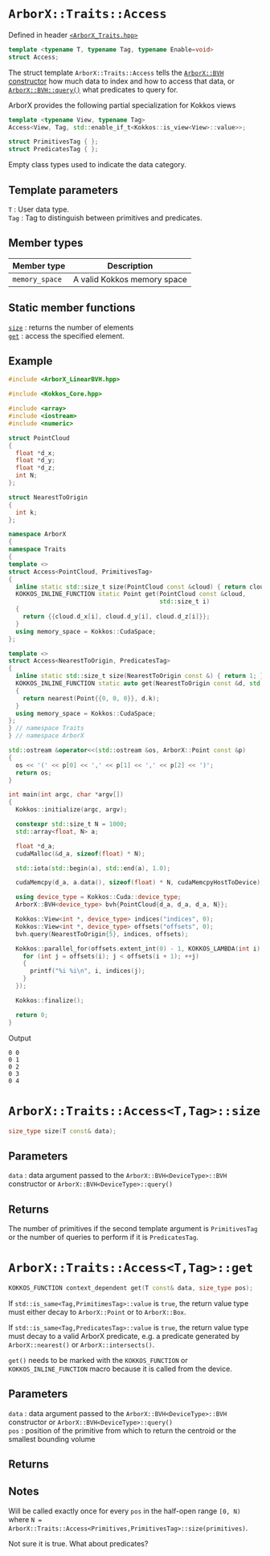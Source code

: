 # `ArborX::Traits::Access`
Defined in header [`<ArborX_Traits.hpp>`](https://github.com/arborx/ArborX/blob/master/src/details/ArborX_Traits.hpp)

```C++
template <typename T, typename Tag, typename Enable=void>
struct Access;
```
The struct template `ArborX::Traits::Access` tells the [`ArborX::BVH` constructor](https://github.com/arborx/ArborX/blob/docs/docs/bounding_volume_hierarchy.md#arborxbvhdevicetypebvh) how much data to index and how to access that data,
or [`ArborX::BVH::query()`](https://github.com/arborx/ArborX/blob/docs/docs/bounding_volume_hierarchy.md#arborxbvhdevicetypequery) what predicates to query for.

ArborX provides the following partial specialization for Kokkos views
```C++
template <typename View, typename Tag>
Access<View, Tag, std::enable_if_t<Kokkos::is_view<View>::value>>;
```

```C++
struct PrimitivesTag { };
struct PredicatesTag { };
```
Empty class types used to indicate the data category.

## Template parameters
`T`
: User data type.  
`Tag`
: Tag to distinguish between primitives and predicates.

## Member types
Member type | Description
--- | ---
`memory_space` | A valid Kokkos memory space

## Static member functions
[`size`](#arborxtraitsaccessttagsize)
: returns the number of elements  
[`get`](#arborxtraitsaccessttagget)
: access the specified element.

## Example
```C++
#include <ArborX_LinearBVH.hpp>

#include <Kokkos_Core.hpp>

#include <array>
#include <iostream>
#include <numeric>

struct PointCloud
{
  float *d_x;
  float *d_y;
  float *d_z;
  int N;
};

struct NearestToOrigin
{
  int k;
};

namespace ArborX
{
namespace Traits
{
template <>
struct Access<PointCloud, PrimitivesTag>
{
  inline static std::size_t size(PointCloud const &cloud) { return cloud.N; }
  KOKKOS_INLINE_FUNCTION static Point get(PointCloud const &cloud,
                                          std::size_t i)
  {
    return {{cloud.d_x[i], cloud.d_y[i], cloud.d_z[i]}};
  }
  using memory_space = Kokkos::CudaSpace;
};

template <>
struct Access<NearestToOrigin, PredicatesTag>
{
  inline static std::size_t size(NearestToOrigin const &) { return 1; }
  KOKKOS_INLINE_FUNCTION static auto get(NearestToOrigin const &d, std::size_t)
  {
    return nearest(Point{{0, 0, 0}}, d.k);
  }
  using memory_space = Kokkos::CudaSpace;
};
} // namespace Traits
} // namespace ArborX

std::ostream &operator<<(std::ostream &os, ArborX::Point const &p)
{
  os << '(' << p[0] << ',' << p[1] << ',' << p[2] << ')';
  return os;
}

int main(int argc, char *argv[])
{
  Kokkos::initialize(argc, argv);

  constexpr std::size_t N = 1000;
  std::array<float, N> a;

  float *d_a;
  cudaMalloc(&d_a, sizeof(float) * N);

  std::iota(std::begin(a), std::end(a), 1.0);

  cudaMemcpy(d_a, a.data(), sizeof(float) * N, cudaMemcpyHostToDevice);

  using device_type = Kokkos::Cuda::device_type;
  ArborX::BVH<device_type> bvh{PointCloud{d_a, d_a, d_a, N}};

  Kokkos::View<int *, device_type> indices("indices", 0);
  Kokkos::View<int *, device_type> offsets("offsets", 0);
  bvh.query(NearestToOrigin{5}, indices, offsets);

  Kokkos::parallel_for(offsets.extent_int(0) - 1, KOKKOS_LAMBDA(int i) {
    for (int j = offsets(i); j < offsets(i + 1); ++j)
    {
      printf("%i %i\n", i, indices(j);
    }
  });

  Kokkos::finalize();

  return 0;
}
```
Output
```
0 0
0 1
0 2
0 3
0 4
```

# `ArborX::Traits::Access<T,Tag>::size`
```C++
size_type size(T const& data);
```
## Parameters
`data`
: data argument passed to the `ArborX::BVH<DeviceType>::BVH` constructor or `ArborX::BVH<DeviceType>::query()`
## Returns
The number of primitives if the second template argument is `PrimitivesTag` or the number of queries to perform if it is `PredicatesTag`.

# `ArborX::Traits::Access<T,Tag>::get`
```C++
KOKKOS_FUNCTION context_dependent get(T const& data, size_type pos);
```
If `std::is_same<Tag,PrimitimesTag>::value` is `true`, the return value type must either decay to `ArborX::Point` or to `ArborX::Box`.

If `std::is_same<Tag,PredicatesTag>::value` is `true`, the return value type must decay to a valid ArborX predicate, e.g. a predicate generated by `ArborX::nearest()` or `ArborX::intersects()`.

`get()` needs to be marked with the `KOKKOS_FUNCTION` or `KOKKOS_INLINE_FUNCTION` macro because it is called from the device.
## Parameters
`data`
: data argument passed to the `ArborX::BVH<DeviceType>::BVH` constructor or `ArborX::BVH<DeviceType>::query()`  
`pos`
: position of the primitive from which to return the centroid or the smallest bounding volume
## Returns

## Notes
Will be called exactly once for every `pos` in the half-open range `[0, N)` where `N = ArborX::Traits::Access<Primitives,PrimitivesTag>::size(primitives)`.

Not sure it is true.  What about predicates?
